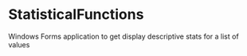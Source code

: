 # StatisticalFunctions
Windows Forms application to get display descriptive stats for a list of values

